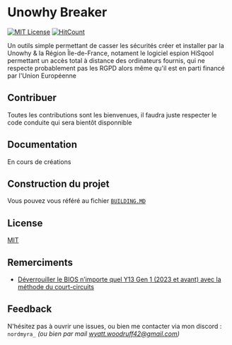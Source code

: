 
# Unowhy Breaker
[![MIT License](https://img.shields.io/badge/License-MIT-green.svg)](https://choosealicense.com/licenses/mit/)
[![HitCount](https://hits.dwyl.com/nordmyra/Unowhy-Breaker.svg)](https://hits.dwyl.com/{username}/{project-name})

Un outils simple permettant de casser les sécurités créer et installer par la Unowhy & la Région Île-de-France, notament le logiciel espion HiSqool permettant un accès total à distance des ordinateurs fournis, qui ne respecte probablement pas les RGPD alors même qu'il est en parti financé par l'Union Européenne

## Contribuer

Toutes les contributions sont les bienvenues, il faudra juste respecter le code conduite qui sera bientôt disponnible


## Documentation
En cours de créations

## Construction du projet

Vous pouvez vous référé au fichier [`BUILDING.MD`](https://github.com/nordmyra/Unowhy-Breaker/blob/main/BUILDING.md)


## License

[MIT](https://choosealicense.com/licenses/mit/)


## Remerciments

 - [Déverrouiller le BIOS n’importe quel Y13 Gen 1 (2023 et avant) avec la méthode du court-circuits](https://sty1001.com/2024/07/29/unlock-le-bios-nimporte-quel-y13-gen-1-2023-et-avant-avec-la-methode-du-court-circuit/)

## Feedback
N'hésitez pas à ouvrir une issues, ou bien me contacter via mon discord : `nordmyra_` *(ou bien par mail [wyatt.woodruff42@gmail.com](mailto:wyatt.woodruff42@gmail.com))*
